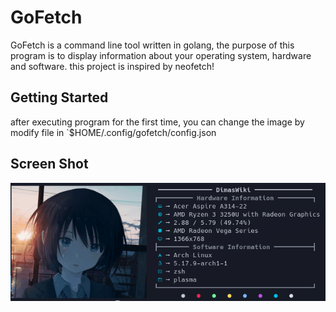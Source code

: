 # GoFetch

GoFetch is a command line tool written in golang, the purpose of this program is to display information about your operating system, hardware and software. this project is inspired by neofetch!

## Getting Started
after executing program for the first time, you can change the image by modify file in `$HOME/.config/gofetch/config.json

## Screen Shot
![](Sample_Image/Pasted%20image%2020220529221507.png)